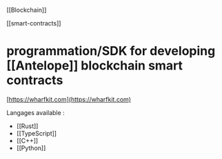 [[Blockchain]]

 [[smart-contracts]]

# programmation/SDK for developing [[Antelope]] blockchain smart contracts

[https://wharfkit.com](https://wharfkit.com)

Langages available :

- [[Rust]]
- [[TypeScript]]
- [[C++]]
- [[Python]]
